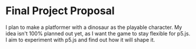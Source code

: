 # Final Project Proposal
I plan to make a platformer with a dinosaur as the playable character. My idea isn't 100% planned out yet, as I want the game to stay flexible for p5.js. I aim to experiment with p5.js and find out how it will shape it.
